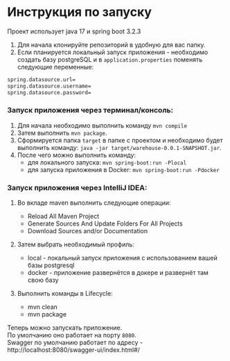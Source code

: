 # Инструкция по запуску
Проект использует java 17 и spring boot 3.2.3

1. Для начала клонируйте репозиторий в удобную для вас папку.
2. Если планируется локальный запуск приложения - необходимо создать базу postgreSQL и в `application.properties` поменять следующие переменные:
```txt
spring.datasource.url=
spring.datasource.username=
spring.datasource.password=
```
### Запуск приложения через терминал/консоль:
   1. Для начала необходимо выполнить команду ```mvn compile```
   2. Затем выполнить ```mvn package```.
   3. Сформируется папка `target` в папке с проектом и необходимо будет выполнить команду: ```java -jar target/warehouse-0.0.1-SNAPSHOT.jar```.
   4. После чего можно выполнить команду:
        * для локального запуска: ```mvn spring-boot:run -Plocal```
        * для запуска приложения в Docker: ```mvn spring-boot:run -Pdocker```
### Запуск приложения через IntelliJ IDEA:
   1. Во вкладе maven выполнить следующие операции:
        * Reload All Maven Project 
        * Generate Sources And Update Folders For All Projects
        * Download Sources and/or Documentation
    
   2. Затем выбрать необходимый профиль:
        * local - локальный запуск приложения с использованием вашей базы postgresql
        * docker - приложение развернётся в докере и развернёт там свою базу
  3. Выполнить команды в Lifecycle:
        * mvn clean
        * mvn package 
          
Теперь можно запускать приложение. <br> По умолчанию оно работает на порту `8080`.<br>
Swagger по умолчанию работает по адресу - http://localhost:8080/swagger-ui/index.html#/
